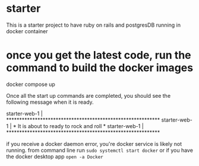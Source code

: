# starter
This is a starter project to have ruby on rails and postgresDB running in docker container


# once you get the latest code, run the command to build the docker images
docker compose up

Once all the start up commands are completed, you should see the following message when it is ready.

starter-web-1  | ***********************************************************
starter-web-1  | *  It is about to ready to rock and roll                  *
starter-web-1  | ***********************************************************

if you receive a docker daemon error, you're docker service is likely not running.
from command line run `sudo systemctl start docker` or if you have the docker desktop app `open -a Docker`
